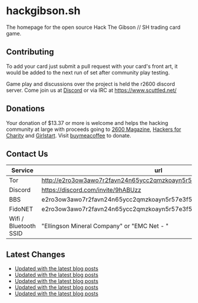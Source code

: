 # hackgibson.sh
The homepage for the open source Hack The Gibson // SH trading card game.


## Contributing

To add your card just submit a pull request with your card's front art, it would be added to the next run of set after community play testing.

Game play and discussions over the project is held the r2600 discord server. Come join us at [Discord](https://discord.com/invite/9hABUzz) or via IRC at https://www.scuttled.net/


## Donations

Your donation of $13.37 or more is welcome and helps the hacking community at large with proceeds going to [2600 Magazine](https://2600.com/), [Hackers for Charity](https://hackersforcharity.org) and [Girlstart](https://girlstart.org).  Visit [buymeacoffee](https://www.buymeacoffee.com/hackgibson.sh) to donate.


## Contact Us

Service | url
-|-
Tor | http://e2ro3ow3awo7r2favn24n65ycc2qmzkoayn5r57e3f56nvjwdcgg32ad.onion
Discord | https://discord.com/invite/9hABUzz
BBS | e2ro3ow3awo7r2favn24n65ycc2qmzkoayn5r57e3f56nvjwdcgg32ad.onion:23
FidoNET | e2ro3ow3awo7r2favn24n65ycc2qmzkoayn5r57e3f56nvjwdcgg32ad.onion:24554
Wifi / Bluetooth SSID | "Ellingson Mineral Company" or "EMC Net - <fidonet address>"

## Latest Changes
<!-- BLOG-POST-LIST:START -->
- [Updated with the latest blog posts](https://github.com/DFW2600/hackgibson.sh/commit/1862fa26162b42a55050efc4d97b8f907d48c4a6)
- [Updated with the latest blog posts](https://github.com/DFW2600/hackgibson.sh/commit/d94a14024932423c7b224a3b3cefdd2ad27a58ee)
- [Updated with the latest blog posts](https://github.com/DFW2600/hackgibson.sh/commit/04fc6e0909f0f59fe9acc6ab821c3bd3a2dc5530)
- [Updated with the latest blog posts](https://github.com/DFW2600/hackgibson.sh/commit/17aff0343f6eea4cecf16a208da4502dec42b21a)
- [Updated with the latest blog posts](https://github.com/DFW2600/hackgibson.sh/commit/0f0f93b0ab4d08959cc64e914f37c2e25eecaa1b)
<!-- BLOG-POST-LIST:END -->
